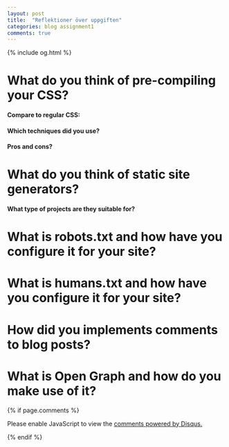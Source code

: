 ```yaml
---
layout: post
title:  "Reflektioner över uppgiften"
categories: blog assignment1
comments: true
---
```


{% include og.html %}

# What do you think of pre-compiling your CSS?

#### Compare to regular CSS:

#### Which techniques did you use?

#### Pros and cons?

# What do you think of static site generators?

#### What type of projects are they suitable for?

# What is robots.txt and how have you configure it for your site?

# What is humans.txt and how have you configure it for your site?

# How did you implements comments to blog posts?

# What is Open Graph and how do you make use of it?


{% if page.comments %}

<div id="disqus_thread"></div>
<script>

/**
*  RECOMMENDED CONFIGURATION VARIABLES: EDIT AND UNCOMMENT THE SECTION BELOW TO INSERT DYNAMIC VALUES FROM YOUR PLATFORM OR CMS.
*  LEARN WHY DEFINING THESE VARIABLES IS IMPORTANT: https://disqus.com/admin/universalcode/#configuration-variables*/
/*
var disqus_config = function () {
this.page.url = PAGE_URL;  // Replace PAGE_URL with your page's canonical URL variable
this.page.identifier = PAGE_IDENTIFIER; // Replace PAGE_IDENTIFIER with your page's unique identifier variable
};
*/
(function() { // DON'T EDIT BELOW THIS LINE
var d = document, s = d.createElement('script');
s.src = 'https://1dv022-sp222xw.disqus.com/embed.js';
s.setAttribute('data-timestamp', +new Date());
(d.head || d.body).appendChild(s);
})();
</script>
<noscript>Please enable JavaScript to view the <a href="https://disqus.com/?ref_noscript">comments powered by Disqus.</a></noscript>

{% endif %} 
